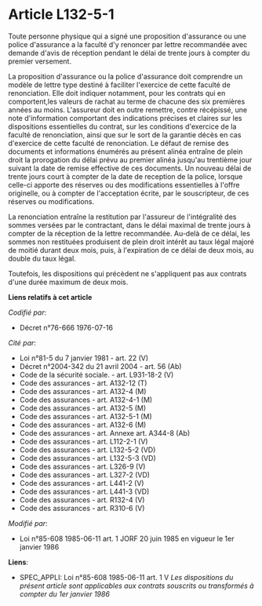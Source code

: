 # Article L132-5-1

Toute personne physique qui a signé une proposition d'assurance ou une police d'assurance a la faculté d'y renoncer par
lettre recommandée avec demande d'avis de réception pendant le délai de trente jours à compter du premier versement.

La proposition d'assurance ou la police d'assurance doit comprendre un modèle de lettre type destiné à faciliter l'exercice
de cette faculté de renonciation. Elle doit indiquer notamment, pour les contrats qui en comportent,les valeurs de rachat au
terme de chacune des six premières années au moins. L'assureur doit en outre remettre, contre récépissé, une note
d'information comportant des indications précises et claires sur les dispositions essentielles du contrat, sur les conditions
d'exercice de la faculté de renonciation, ainsi que sur le sort de la garantie décès en cas d'exercice de cette faculté de
renonciation. Le défaut de remise des documents et informations énumérés au présent alinéa entraîne de plein droit la
prorogation du délai prévu au premier alinéa jusqu'au trentième jour suivant la date de remise effective de ces documents. Un
nouveau délai de trente jours court à compter de la date de reception de la police, lorsque celle-ci apporte des réserves ou
des modifications essentielles à l'offre originelle, ou à compter de l'acceptation écrite, par le souscripteur, de ces
réserves ou modifications.

La renonciation entraîne la restitution par l'assureur de l'intégralité des sommes versées par le contractant, dans le délai
maximal de trente jours à compter de la réception de la lettre recommandée. Au-delà de ce délai, les sommes non restituées
produisent  de plein droit intérêt au taux légal majoré de moitié durant deux mois, puis, à l'expiration de ce délai de deux
mois, au double du taux légal.

Toutefois, les dispositions qui précèdent ne s'appliquent pas aux contrats d'une durée maximum de deux mois.

**Liens relatifs à cet article**

_Codifié par_:

  - Décret n°76-666 1976-07-16

_Cité par_:

  - Loi n°81-5 du 7 janvier 1981 - art. 22 (V)
  - Décret n°2004-342 du 21 avril 2004 - art. 56 (Ab)
  - Code de la sécurité sociale. - art. L931-18-2 (V)
  - Code des assurances - art. A132-12 (T)
  - Code des assurances - art. A132-4 (M)
  - Code des assurances - art. A132-4-1 (M)
  - Code des assurances - art. A132-5 (M)
  - Code des assurances - art. A132-5-1 (M)
  - Code des assurances - art. A132-6 (M)
  - Code des assurances - art. Annexe art. A344-8 (Ab)
  - Code des assurances - art. L112-2-1 (V)
  - Code des assurances - art. L132-5-2 (VD)
  - Code des assurances - art. L132-5-3 (VD)
  - Code des assurances - art. L326-9 (V)
  - Code des assurances - art. L327-2 (VD)
  - Code des assurances - art. L441-2 (V)
  - Code des assurances - art. L441-3 (VD)
  - Code des assurances - art. R132-4 (V)
  - Code des assurances - art. R310-6 (V)

_Modifié par_:

  - Loi n°85-608 1985-06-11 art. 1 JORF 20 juin 1985 en vigueur le 1er janvier 1986

**Liens**:

  - SPEC_APPLI: Loi n°85-608 1985-06-11 art. 1 V *Les dispositions du présent article sont applicables aux contrats souscrits ou transformés à compter du 1er janvier 1986*
